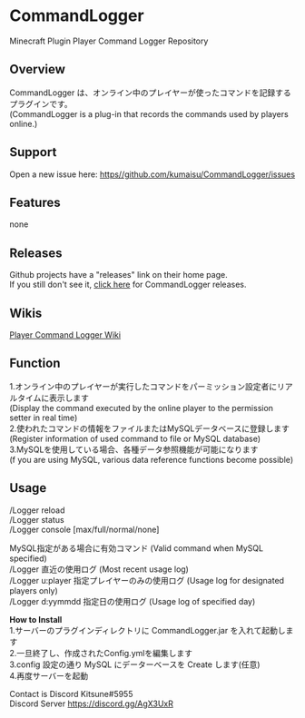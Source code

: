 # CommandLogger
Minecraft Plugin Player Command Logger Repository

## Overview  
  
CommandLogger は、オンライン中のプレイヤーが使ったコマンドを記録するプラグインです。  
(CommandLogger is a plug-in that records the commands used by players online.)  
  
## Support  
Open a new issue here: [https//github.com/kumaisu/CommandLogger/issues](https://github.com/kumaisu/CommandLogger/issues)  
  
## Features  
none  
  
## Releases  
Github projects have a "releases" link on their home page.  
If you still don't see it, [click here](https://github.com/kumaisu/CommandLogger/releases) for CommandLogger releases.  
  
## Wikis  
[Player Command Logger Wiki](https://github.com/kumaisu/CommandLogger/wiki)  
  
## Function
1.オンライン中のプレイヤーが実行したコマンドをパーミッション設定者にリアルタイムに表示します  
  (Display the command executed by the online player to the permission setter in real time)  
2.使われたコマンドの情報をファイルまたはMySQLデータベースに登録します  
  (Register information of used command to file or MySQL database)  
3.MySQLを使用している場合、各種データ参照機能が可能になります  
  (f you are using MySQL, various data reference functions become possible)  

## Usage  
  
/Logger reload  
/Logger status  
/Logger console [max/full/normal/none]  

MySQL指定がある場合に有効コマンド (Valid command when MySQL specified)  
/Logger             直近の使用ログ (Most recent usage log)  
/Logger u:player    指定プレイヤーのみの使用ログ (Usage log for designated players only)  
/Logger d:yymmdd    指定日の使用ログ (Usage log of specified day)  
  
**How to Install**  
1.サーバーのプラグインディレクトリに CommandLogger.jar を入れて起動します  
2.一旦終了し、作成されたConfig.ymlを編集します  
3.config 設定の通り MySQL にデーターベースを Create します(任意)  
4.再度サーバーを起動  
  
Contact is Discord Kitsune#5955  
Discord Server https://discord.gg/AgX3UxR  
